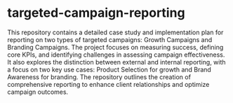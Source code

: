 # targeted-campaign-reporting
This repository contains a detailed case study and implementation plan for reporting on two types of targeted campaigns: Growth Campaigns and Branding Campaigns. The project focuses on measuring success, defining core KPIs, and identifying challenges in assessing campaign effectiveness. It also explores the distinction between external and internal reporting, with a focus on two key use cases: Product Selection for growth and Brand Awareness for branding. The repository outlines the creation of comprehensive reporting to enhance client relationships and optimize campaign outcomes.
